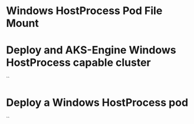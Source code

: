 # Windows HostProcess Pod File Mount

# Deploy and AKS-Engine Windows HostProcess capable cluster
``

# Deploy a Windows HostProcess pod
``